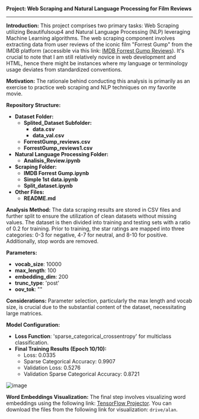 **Project: Web Scraping and Natural Language Processing for Film Reviews**

---

**Introduction:**
This project comprises two primary tasks: Web Scraping utilizing Beautifulsoup4 and Natural Language Processing (NLP) leveraging Machine Learning algorithms. The web scraping component involves extracting data from user reviews of the iconic film "Forrest Gump" from the IMDB platform (accessible via this link: [IMDB Forrest Gump Reviews](https://www.imdb.com/title/tt0109830/reviews)). It's crucial to note that I am still relatively novice in web development and HTML, hence there might be instances where my language or terminology usage deviates from standardized conventions.

**Motivation:**
The rationale behind conducting this analysis is primarily as an exercise to practice web scraping and NLP techniques on my favorite movie.

**Repository Structure:**
- **Dataset Folder:**
  - **Splited_Dataset Subfolder:**
    - **data.csv**
    - **data_val.csv**
  - **ForrestGump_reviews.csv**
  - **ForrestGump_reviews1.csv**
- **Natural Language Processing Folder:**
  - **Analisis_Review.ipynb**
- **Scraping Folder:**
  - **IMDB Forrest Gump.ipynb**
  - **Simple 1st data.ipynb**
  - **Split_dataset.ipynb**
- **Other Files:**
  - **README.md**

**Analysis Method:**
The data scraping results are stored in CSV files and further split to ensure the utilization of clean datasets without missing values. The dataset is then divided into training and testing sets with a ratio of 0.2 for training. Prior to training, the star ratings are mapped into three categories: 0-3 for negative, 4-7 for neutral, and 8-10 for positive. Additionally, stop words are removed.

**Parameters:**
- **vocab_size**: 10000
- **max_length**: 100
- **embedding_dim**: 200
- **trunc_type**: 'post'
- **oov_tok**: "<OOV>"

**Considerations:**
Parameter selection, particularly the max length and vocab size, is crucial due to the substantial content of the dataset, necessitating large matrices.

**Model Configuration:**
- **Loss Function**: 'sparse_categorical_crossentropy' for multiclass classification.
- **Final Training Results (Epoch 10/10):**
  - Loss: 0.0335
  - Sparse Categorical Accuracy: 0.9907
  - Validation Loss: 0.5276
  - Validation Sparse Categorical Accuracy: 0.8721

![image](https://github.com/Alanjamlu34/Web-Scraping-IMDB-Movie-Reviews/assets/142156489/f2989a63-5771-4a8d-8548-dc9204d5fdf0)

**Word Embeddings Visualization:**
The final step involves visualizing word embeddings using the following link: [TensorFlow Projector](https://projector.tensorflow.org/). You can download the files from the following link for visualization: `drive/alan`.
